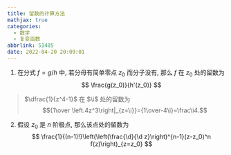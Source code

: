 ```yaml
---
title: 留数的计算方法
mathjax: true
categories:
  - 数学
  - 复变函数
abbrlink: 51485
date: 2022-04-20 20:09:01
---
```

1. 在分式 $f=g/h$ 中, 若分母有简单零点 $z_0$ 而分子没有, 那么 $f$ 在 $z_0$ 处的留数为
$$
\frac{g(z_0)}{h'(z_0)}
$$

> $\dfrac{1}{z^4-1}$ 在 $\i$ 处的留数为 $${1\over \left.4z^3\right|_{z=\i}}={1\over-4\i}=\frac\i4.$$

2. 假设 $z_0$ 是 $n$ 阶极点, 那么该点处的留数为
$$
    \frac{1}{(n-1)!}\left(\left(\frac{\d}{\d z}\right)^{n-1}(z-z_0)^n f(z)\right)_{z=z_0}
$$